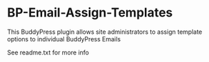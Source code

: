 # BP-Email-Assign-Templates
This BuddyPress plugin allows site administrators to assign template options to individual BuddyPress Emails

See readme.txt for more info
